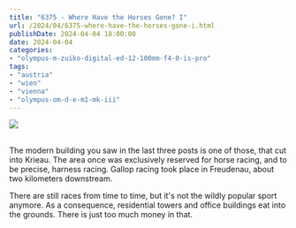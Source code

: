 ```yaml
---
title: "6375 - Where Have the Horses Gone? I"
url: /2024/04/6375-where-have-the-horses-gone-i.html
publishDate: 2024-04-04 18:00:00
date: 2024-04-04
categories:
- "olympus-m-zuiko-digital-ed-12-100mm-f4-0-is-pro"
tags:
- "austria"
- "wien"
- "vienna"
- "olympus-om-d-e-m1-mk-iii"
---
```

<div class="container">
<div class="center"><a target="_blank" href="https://d25zfm9zpd7gm5.cloudfront.net/1200x1200/2020/20200823_144438_lr.jpg"><img class="webfeedsFeaturedVisual" src="https://d25zfm9zpd7gm5.cloudfront.net/0600x0600/2020/20200823_144438_lr.jpg" /></a></div>
</div>
<br />

The modern building you saw in the last three posts is one
of those, that cut into Krieau. The area once was
exclusively reserved for horse racing, and to be precise,
harness racing. Gallop racing took place in Freudenau, about
two kilometers downstream.

There are still races from time to time, but it's not the
wildly popular sport anymore. As a consequence, residential
towers and office buildings eat into the grounds. There is
just too much money in that.
